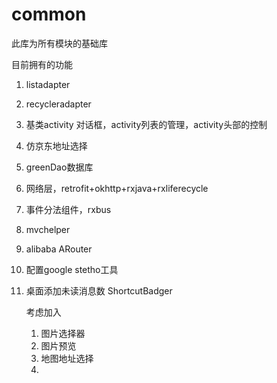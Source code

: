 # common

此库为所有模块的基础库

目前拥有的功能

1. listadapter

2. recycleradapter

3. 基类activity 对话框，activity列表的管理，activity头部的控制

4. 仿京东地址选择

5. greenDao数据库

6. 网络层，retrofit+okhttp+rxjava+rxliferecycle

7. 事件分法组件，rxbus

8. mvchelper

9. alibaba ARouter

10. 配置google stetho工具

11. 桌面添加未读消息数 ShortcutBadger

    考虑加入

    1. 图片选择器
    2. 图片预览
    3. 地图地址选择
    4. ​
